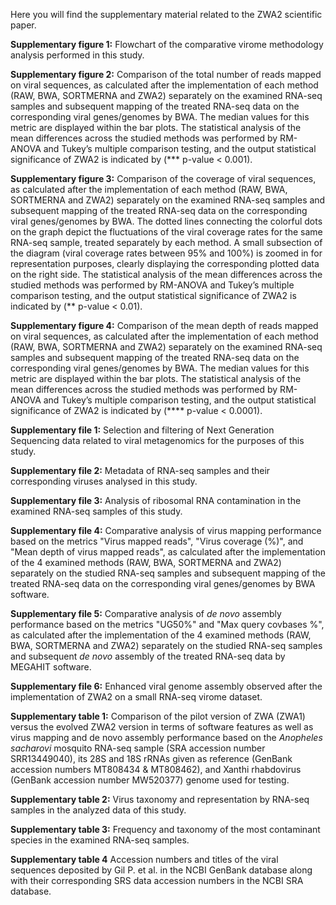 Here you will find the supplementary material related to the ZWA2 scientific paper.

**Supplementary figure 1:** Flowchart of the comparative virome methodology analysis performed in this study.

**Supplementary figure 2:** Comparison of the total number of reads mapped on viral sequences, as calculated after the implementation of each method (RAW, BWA, SORTMERNA and ZWA2) separately on the examined RNA-seq samples and subsequent mapping of the treated RNA-seq data on the corresponding viral genes/genomes by BWA. The median values for this metric are displayed within the bar plots. The statistical analysis of the mean differences across the studied methods was performed by RM-ANOVA and Tukey’s multiple comparison testing, and the output statistical significance of ZWA2 is indicated by (*** p-value < 0.001).

**Supplementary figure 3:** Comparison of the coverage of viral sequences, as calculated after the implementation of each method (RAW, BWA, SORTMERNA and ZWA2) separately on the examined RNA-seq samples and subsequent mapping of the treated RNA-seq data on the corresponding viral genes/genomes by BWA. The dotted lines connecting the colorful dots on the graph depict the fluctuations of the viral coverage rates for the same RNA-seq sample, treated separately by each method. A small subsection of the diagram (viral coverage rates between 95% and 100%) is zoomed in for representation purposes, clearly displaying the corresponding plotted data on the right side. The statistical analysis of the mean differences across the studied methods was performed by RM-ANOVA and Tukey’s multiple comparison testing, and the output statistical significance of ZWA2 is indicated by (** p-value < 0.01).

**Supplementary figure 4:** Comparison of the mean depth of reads mapped on viral sequences, as calculated after the implementation of each method (RAW, BWA, SORTMERNA and ZWA2) separately on the examined RNA-seq samples and subsequent mapping of the treated RNA-seq data on the corresponding viral genes/genomes by BWA. The median values for this metric are displayed within the bar plots. The statistical analysis of the mean differences across the studied methods was performed by RM-ANOVA and Tukey’s multiple comparison testing, and the output statistical significance of ZWA2 is indicated by (**** p-value < 0.0001).

**Supplementary file 1:** Selection and filtering of Next Generation Sequencing data related to viral metagenomics for the purposes of this study.

**Supplementary file 2:** Metadata of RNA-seq samples and their corresponding viruses analysed in this study.

**Supplementary file 3:** Analysis of ribosomal RNA contamination in the examined RNA-seq samples of this study.

**Supplementary file 4:** Comparative analysis of virus mapping performance based on the metrics "Virus mapped reads", "Virus coverage (%)", and "Mean depth of virus mapped reads", as calculated after the implementation of the 4 examined methods (RAW, BWA, SORTMERNA and ZWA2) separately on the studied RNA-seq samples and subsequent mapping of the treated RNA-seq data on the corresponding viral genes/genomes by BWA software.

**Supplementary file 5:** Comparative analysis of _de novo_ assembly performance based on the metrics "UG50%" and "Max query covbases %", as calculated after the implementation of the 4 examined methods (RAW, BWA, SORTMERNA and ZWA2) separately on the studied RNA-seq samples and subsequent _de novo_ assembly of the treated RNA-seq data by MEGAHIT software.

**Supplementary file 6:** Enhanced viral genome assembly observed after the implementation of ZWA2 on a small RNA-seq virome dataset.

**Supplementary table 1:** Comparison of the pilot version of ZWA (ZWA1) versus the evolved ZWA2 version in terms of software features as well as virus mapping and de novo assembly performance based on the _Anopheles sacharovi_ mosquito RNA-seq sample (SRA accession number SRR13449040), its 28S and 18S rRNAs given as reference (GenBank accession numbers MT808434 & MT808462), and Xanthi rhabdovirus (GenBank
accession number MW520377) genome used for testing.

**Supplementary table 2:** Virus taxonomy and representation by RNA-seq samples in the analyzed data of this study.

**Supplementary table 3:** Frequency and taxonomy of the most contaminant species in the examined RNA-seq samples.

**Supplementary table 4** Accession numbers and titles of the viral sequences deposited by Gil P. et al. in the NCBI GenBank database along with their corresponding SRS data accession numbers in the NCBI SRA database.
